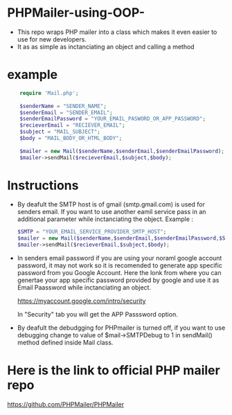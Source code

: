# PHPMailer-using-OOP-
- This repo  wraps PHP mailer into a class which makes it even easier to use for new developers.
- It as as simple as  inctanciating an object and calling a method

# example
```php 
    require 'Mail.php';
    
    $senderName = "SENDER_NAME";
    $senderEmail = "SENDER_EMAIL";
    $senderEmailPassword = "YOUR_EMAIL_PASWORD_OR_APP_PASSWORD";
    $recieverEmail = "RECIEVER_EMAIL";
    $subject = "MAIL_SUBJECT";
    $body = "MAIL_BODY_OR_HTML_BODY";
    
    $mailer = new Mail($senderName,$senderEmail,$senderEmailPassword);
    $mailer->sendMail($recieverEmail,$subject,$body);
```
# Instructions
- By deafult the SMTP host is of gmail (smtp.gmail.com) is used for senders email. If you want to use another eamil service pass in an     additional parameter while inctanciating the object. 
  Example : 
    ```php
    $SMTP = "YOUR_EMAIL_SERVICE_PROVIDER_SMTP_HOST";
    $mailer = new Mail($senderName,$senderEmail,$senderEmailPassword,$SMTP);
    $mailer->sendMail($recieverEmail,$subject,$body);
     ```
  
        
- In senders email password if you are using your noraml google account password, it may not work so it is recomended to generate app     specific password from you Google Account. Here the lonk from where you can genertae your app specific password provided by google       and use it as Email Paassword while inctanciating an object.
  
    https://myaccount.google.com/intro/security
    
    In "Security" tab you will get the APP Passsword option.
    
- By deafult the debudgging for PHPmailer is turned off, if you want to use debugging change to value of $mail->SMTPDebug to 1 in          sendMail() method defined inside Mail class.

# Here is the link to official PHP mailer repo
  https://github.com/PHPMailer/PHPMailer

